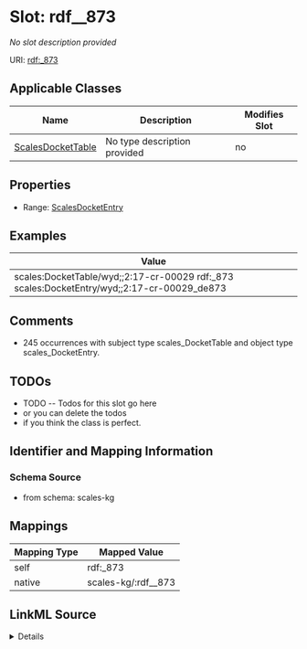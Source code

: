 

# Slot: rdf__873


_No slot description provided_





URI: [rdf:_873](http://www.w3.org/1999/02/22-rdf-syntax-ns#_873)



<!-- no inheritance hierarchy -->





## Applicable Classes

| Name | Description | Modifies Slot |
| --- | --- | --- |
| [ScalesDocketTable](../classes/ScalesDocketTable.md) | No type description provided |  no  |







## Properties

* Range: [ScalesDocketEntry](../classes/ScalesDocketEntry.md)






## Examples

| Value |
| --- |
| scales:DocketTable/wyd;;2:17-cr-00029 rdf:_873 scales:DocketEntry/wyd;;2:17-cr-00029_de873 |

## Comments

* 245 occurrences with subject type scales_DocketTable and object type scales_DocketEntry.

## TODOs

* TODO -- Todos for this slot go here
* or you can delete the todos
* if you think the class is perfect.

## Identifier and Mapping Information







### Schema Source


* from schema: scales-kg




## Mappings

| Mapping Type | Mapped Value |
| ---  | ---  |
| self | rdf:_873 |
| native | scales-kg/:rdf__873 |




## LinkML Source

<details>
```yaml
name: rdf__873
description: No slot description provided
todos:
- TODO -- Todos for this slot go here
- or you can delete the todos
- if you think the class is perfect.
comments:
- 245 occurrences with subject type scales_DocketTable and object type scales_DocketEntry.
examples:
- value: scales:DocketTable/wyd;;2:17-cr-00029 rdf:_873 scales:DocketEntry/wyd;;2:17-cr-00029_de873
from_schema: scales-kg
rank: 1000
slot_uri: rdf:_873
alias: rdf__873
domain_of:
- scales_DocketTable
range: scales_DocketEntry

```
</details>